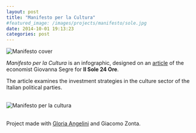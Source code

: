 ```yaml
---
layout: post
title: "Manifesto per la Cultura"
#featured_image: /images/projects/manifesto/sole.jpg
date: 2014-10-01 19:13:23
categories: post
---
```


<img src="http://transit7.cargocollective.com/1/10/325579/5418159/sole.jpg" alt="Manifesto cover">
<p><i>Manifesto per la Cultura</i> is an infographic, designed on an <a href="http://www.ilsole24ore.com/art/cultura/2013-02-11/ministero-svecchiare-115923.shtml?uuid=Abd0BJTH&refresh_ce=1" target="_blank">article</a> of the economist Giovanna Segre for <b>Il Sole 24 Ore</b>.</p>

<p>The article examines the investment strategies in the culture sector of the Italian political parties.</p>
<br>
<img src="http://payload155.cargocollective.com/1/10/325579/5418159/sole24ore_1_o.jpg" alt="Manifesto per la cultura">
<br>
<br>
<p>Project made with <a href="http://cargocollective.com/gloriaangelini" target="_blank">Gloria Angelini</a> and Giacomo Zonta.</p>
